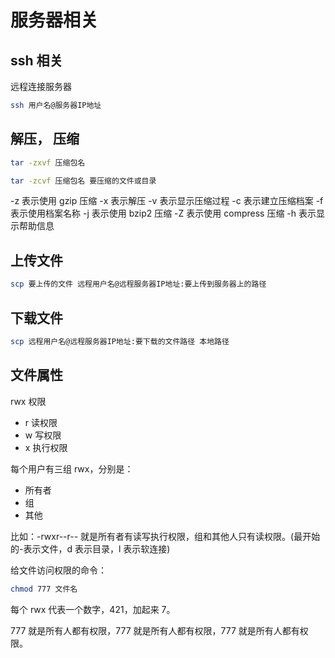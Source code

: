 # 服务器相关

## ssh 相关

远程连接服务器

```bash
ssh 用户名@服务器IP地址
```

## 解压， 压缩

```bash
tar -zxvf 压缩包名
```

```bash
tar -zcvf 压缩包名 要压缩的文件或目录
```

-z 表示使用 gzip 压缩
-x 表示解压
-v 表示显示压缩过程
-c 表示建立压缩档案
-f 表示使用档案名称
-j 表示使用 bzip2 压缩
-Z 表示使用 compress 压缩
-h 表示显示帮助信息

## 上传文件

```bash
scp 要上传的文件 远程用户名@远程服务器IP地址:要上传到服务器上的路径
```

## 下载文件

```bash
scp 远程用户名@远程服务器IP地址:要下载的文件路径 本地路径
```

## 文件属性

rwx 权限

- r 读权限
- w 写权限
- x 执行权限

每个用户有三组 rwx，分别是：

- 所有者
- 组
- 其他

比如：-rwxr--r-- 就是所有者有读写执行权限，组和其他人只有读权限。(最开始的-表示文件，d 表示目录，l 表示软连接)

给文件访问权限的命令：

```bash
chmod 777 文件名
```

每个 rwx 代表一个数字，421，加起来 7。

777 就是所有人都有权限，777 就是所有人都有权限，777 就是所有人都有权限。
